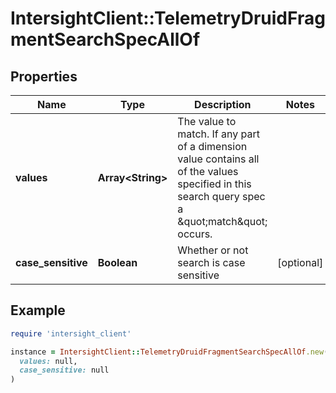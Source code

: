 # IntersightClient::TelemetryDruidFragmentSearchSpecAllOf

## Properties

| Name | Type | Description | Notes |
| ---- | ---- | ----------- | ----- |
| **values** | **Array&lt;String&gt;** | The value to match.  If any part of a dimension value contains all of the values specified in this search query spec a \&quot;match\&quot; occurs. |  |
| **case_sensitive** | **Boolean** | Whether or not search is case sensitive | [optional] |

## Example

```ruby
require 'intersight_client'

instance = IntersightClient::TelemetryDruidFragmentSearchSpecAllOf.new(
  values: null,
  case_sensitive: null
)
```

